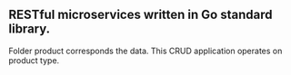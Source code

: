 ## RESTful microservices written in Go standard library. 

Folder product corresponds the data. This CRUD application operates on product type. 
